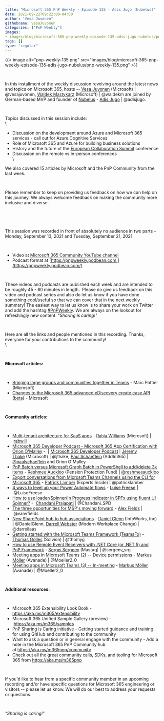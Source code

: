 ```yaml
---
title: "Microsoft 365 PnP Weekly - Episode 135 - Adis Jugo (Nubelus)"
date: 2021-09-22T09:22:00-04:00
author: "Vesa Juvonen"
githubname: VesaJuvonen
categories: ["PnP Weekly"]
images:
- images/blog/microsoft-365-pnp-weekly-episode-135-adis-jugo-nubelus/pnp-weekly-135.png
tags: []
type: "regular"
---
```

{{< image alt="pnp-weekly-135.png" src="images/blog/microsoft-365-pnp-weekly-episode-135-adis-jugo-nubelus/pnp-weekly-135.png" >}}

 

In this installment of the weekly discussion revolving around the latest
news and topics on Microsoft 365, hosts -- [Vesa
Juvonen](http://twitter.com/vesajuvonen) (Microsoft) |
\@vesajuvonen, [Waldek
Mastykarz](http://twitter.com/waldekm) (Microsoft) | \@waldekm are
joined by German-based MVP and founder of
[Nubelus](https://www.nubelus.com/) - [Adis
Jugo](https://twitter.com/adisjugo) | \@adisjugo.

 

Topics discussed in this session include: \
\

-   Discussion on the development around Azure and Microsoft 365
    services - call out for Azure Cognitive Services
-   Role of Microsoft 365 and Azure for building business solutions
-   History and the future of the [European Collaboration
    Summit](https://www.collabsummit.eu/en/) conference
-   Discussion on the remote vs in-person conferences\
    \

We also covered 15 articles by Microsoft and the PnP Community from the
last week. 

 

Please remember to keep on providing us feedback on how we can help on
this journey. We always welcome feedback on making the community more
inclusive and diverse.

 



 

This session was recorded in front of absolutely no audience in two
parts - Monday, September 13, 2021 and Tuesday, September 21, 2021.

 


-   Video at [Microsoft 365 Community YouTube
    channel](https://aka.ms/m365pnp-videos)
-   Podcast format
    at [https://pnpweekly.podbean.com.](https://pnpweekly.podbean.com/)

 

These videos and podcasts are published each week and are intended to be
roughly 45 - 60 minutes in length.  Please do give us feedback on this
video and podcast series and also do let us know if you have done
something cool/useful so that we can cover that in the next weekly
summary! The easiest way to let us know is to share your work on Twitter
and add the
hashtag [#PnPWeekly](https://twitter.com/search?q=%23pnpweekly). We are
always on the lookout for refreshingly new content. "*Sharing is
caring!"* 

 

Here are all the links and people mentioned in this recording. Thanks,
everyone for your contributions to the community!\
\

 

**Microsoft articles:**


 

-   [Bringing large groups and communities together in
    Teams](https://techcommunity.microsoft.com/t5/microsoft-teams-blog/bringing-large-groups-and-communities-together-in-teams/ba-p/2758095) -
    Marc Pottier (Microsoft)
-   [Changes to the Microsoft 365 advanced eDiscovery create case API
    (beta)](https://developer.microsoft.com/microsoft-365/blogs/changes-to-the-microsoft-365-advanced-ediscovery-create-case-api-beta/) -
    Microsoft

 

**Community articles:**


 

-   [Multi-tenant architecture for SaaS
    apps](https://developer.microsoft.com/microsoft-365/blogs/multi-tenant-architechture-for-saas-apps/) -
    [Rabia Williams](https://twitter.com/williamsrabia) (Microsoft)
    | [rabwill](https://github.com/rabwill)
-   [Microsoft 365 Developer Podcast - Microsoft 365 App Certification
    with Orion
    O'Malley](https://techcommunity.microsoft.com/t5/microsoft-365-pnp-blog/microsoft-365-developer-podcast-microsoft-365-app-certification/ba-p/2769303)
    -  | [Microsoft 365 Developer
    Podcast](https://twitter.com/m365devpodcast) | [Jeremy
    Thake](https://twitter.com/jthake) (Microsoft) | \@jthake, [Paul
    Schaeflein](https://twitter.com/paulschaeflein) (AddIn365) |
    [\@paulschaeflein](https://techcommunity.microsoft.com/t5/user/viewprofilepage/user-id/113) and Orion
    O'Malley
-   [PnP Batch versus Microsoft Graph Batch in PowerShell to add/delete
    3k
    items](https://techcommunity.microsoft.com/t5/microsoft-365-pnp-blog/pnp-batch-versus-microsoft-graph-batch-in-powershell-to-add/ba-p/2761214)
    - [Reshmee Auckloo](https://twitter.com/reshmeeauckloo) (Pension
    Protection Fund) |
    [\@reshmeeauckloo](https://techcommunity.microsoft.com/t5/user/viewprofilepage/user-id/1145036)
-   [Export conversations from Microsoft Teams Channels using the CLI
    for Microsoft
    365](https://techcommunity.microsoft.com/t5/microsoft-365-pnp-blog/export-conversations-from-microsoft-teams-channels-using-the-cli/ba-p/2762619)
    - [Patrick Lamber](https://twitter.com/patricklamber) (Experts
    Inside) | \@patricklamber
-   [4 ways to level up your Power Automate
    flows](https://techcommunity.microsoft.com/t5/microsoft-365-pnp-blog/4-ways-to-level-up-your-power-automate-flows/ba-p/2763560) -
    [Luise Freese](https://twitter.com/LuiseFreese) | \@LuiseFreese
-   [How to use loader/Spinner/In Progress indicator in SPFx using
    fluent UI
    Spinner?](https://techcommunity.microsoft.com/t5/microsoft-365-pnp-blog/how-to-use-loader-spinner-in-progress-indicator-in-spfx-using/ba-p/2536896)
    -  [Chandani
    Prajapati](https://twitter.com/Chandani_SPD) | \@Chandani_SPD
-   [The three opportunities for MSP's moving
    forward](https://regarding365.com/the-three-opportunities-for-msps-moving-forward-d9bb6ab6070) -
    [Alex Fields](https://twitter.com/vanvfields) | \@vanvfields
-   [New SharePoint hub to hub
    associations](https://regarding365.com/new-sharepoint-hub-to-hub-associations-2b0b1db0a933)
    - [Daniel Glenn](https://twitter.com/DanielGlenn) (InfoWorks, Inc)
    | \@DanielGlenn, [Darrell
    Webster](http://twitter.com/darrellaas) (Modern Workplace Change) |
    \@darrellaas
-   [Getting started with the Microsoft Teams Framework
    (TeamsFx)](https://thomy.tech/getting-started-with-the-microsoft-teams-framework-teamsfx/) -
    [Thomas Gölles](https://twitter.com/thomyg) (Solvion) | \@thomyg
-   [How to use Remote Event Receivers with .NET Core (or .NET 5) and
    PnP.Framework](https://spblog.net/post/2021/09/14/how-to-use-remote-event-receivers-with-net-core-or-net-5-and-pnp-framework) -
    [Sergei Sergeev](https://twitter.com/sergeev_srg) (Mastaq)
    | \@sergeev_srg
-   [Meeting apps in Microsoft Teams (2) -- Device
    permissions](https://mmsharepoint.wordpress.com/2021/09/13/meeting-apps-in-microsoft-teams-2-device-permissions/) -
    [Markus Möller](https://twitter.com/Moeller2_0) (Avanade)
    | \@Moeller2_0
-   [Meeting apps in Microsoft Teams (3) --
    In-meeting](https://mmsharepoint.wordpress.com/2021/09/13/meeting-apps-in-microsoft-teams-3-in-meeting/)
    - [Markus Möller](https://twitter.com/Moeller2_0) (Avanade)
    | \@Moeller2_0

 

**Additional resources:**


 

-   Microsoft 365 Extensibility Look Book -
    <https://aka.ms/m365/extensibility> 
-   Microsoft 365 Unified Sample Gallery (preview)
    - <https://aka.ms/m365/samples> 
-   [PnP Sharing is Caring
    initiative](https://aka.ms/sharing-is-caring) - Getting started
    guidance and training for using GitHub and contributing to the
    community
-   Want to ask a question or in general engage with the community - Add
    a note in the Microsoft 365 PnP Community hub
    at <https://aka.ms/m365pnp/community>
-   Check out all the great community calls, SDKs, and tooling for
    Microsoft 365 from <https://aka.ms/m365pnp>

 

If you'd like to hear from a specific community member in an upcoming
recording and/or have specific questions for Microsoft 365 engineering
or visitors -- please let us know. We will do our best to address your
requests or questions.

 

*"Sharing is caring!"*
